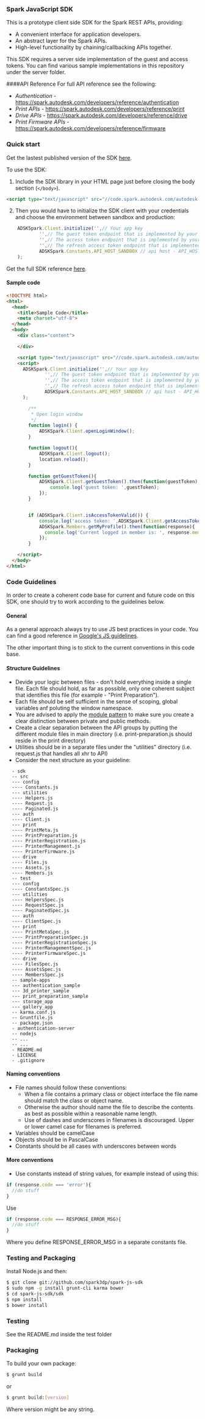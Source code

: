 ### Spark JavaScript SDK

This is a prototype client side SDK for the Spark REST APIs, providing:

* A convenient interface for application developers.
* An abstract layer for the Spark APIs.
* High-level functionality by chaining/callbacking APIs together.

This SDK requires a server side implementation of the guest and access tokens. You can find various sample implementations in this
repository under the server folder.

####API Reference
For full API reference see the following:

* <i>Authentication</i> - https://spark.autodesk.com/developers/reference/authentication
* <i>Print APIs</i> - https://spark.autodesk.com/developers/reference/print
* <i>Drive APIs</i> - https://spark.autodesk.com/developers/reference/drive
* <i>Print Firmware APIs</i> - https://spark.autodesk.com/developers/reference/firmware 


### Quick start
Get the lastest published version of the SDK [here](https://code.spark.autodesk.com/autodesk-spark-sdk-latest.min.js).

To use the SDK:<br> 
1) Include the SDK library in your HTML page just before closing the body section (`</body>`).

```HTML
<script type="text/javascript" src="//code.spark.autodesk.com/autodesk-spark-sdk-latest.min.js"></script>
```

2) Then you would have to initialize the SDK client with your credentials and choose the environment between sandbox and production:

```JavaScript
	ADSKSpark.Client.initialize('',// Your app key
			'',// The guest token endpoint that is implemented by your server (i.e. http://example.com/guest_token)
			'',// The access token endpoint that is implemented by your server (i.e. http://example.com/access_token)
			'',// The refresh access token endpoint that is implemented by your server (i.e. http://example.com/refresh_token)
			ADSKSpark.Constants.API_HOST_SANDBOX // api host - API_HOST_PRODUCTION or API_HOST_SANDBOX
	);
```

Get the full SDK reference [here](http://code.spark.autodesk.com/autodesk-spark-sdk/docs/v1/index.html).

#### Sample code

```HTML
<!DOCTYPE html>
<html>
  <head>
	<title>Sample Code</title>
	<meta charset="utf-8">
  </head>
  <body>
    <div class="content">

    </div>

    <script type="text/javascript" src="//code.spark.autodesk.com/autodesk-spark-sdk-latest.min.js"></script>
    <script>
      ADSKSpark.Client.initialize('',// Your app key
              '',// The guest token endpoint that is implemented by your server (i.e. http://example.com/guest_token)
              '',// The access token endpoint that is implemented by your server (i.e. http://example.com/access_token)
              '',// The refresh access token endpoint that is implemented by your server (i.e. http://example.com/refresh_token)
              ADSKSpark.Constants.API_HOST_SANDBOX // api host - API_HOST_PRODUCTION or API_HOST_SANDBOX
      );

      	/**
      	 * Open login window
      	 */
      	function login() {
      		ADSKSpark.Client.openLoginWindow();
      	}

      	function logout(){
      		ADSKSpark.Client.logout();
      		location.reload();
      	}

      	function getGuestToken(){
      		ADSKSpark.Client.getGuestToken().then(function(guestToken) {
      			console.log('guest token: ',guestToken);
      		});
      	}


      	if (ADSKSpark.Client.isAccessTokenValid()) {
      		console.log('access token: ',ADSKSpark.Client.getAccessToken());
            ADSKSpark.Members.getMyProfile().then(function(response){
              console.log('Current logged in member is: ', response.member);
            });
      	}

    </script>
  </body>
</html>
```

### Code Guidelines
In order to create a coherent code base for current and future code on this SDK, one should try to work according to the guidelines below.

#### General
As a general approach always try to use JS best practices in your code. You can find a good reference in [Google's JS guidelines](https://google-styleguide.googlecode.com/svn/trunk/javascriptguide.xml).

The other important thing is to stick to the current conventions in this code base. 

#### Structure Guidelines
* Devide your logic between files - don't hold everything inside a single file. Each file should hold, as far as possible, only one coherent subject that identifies this file (for example - "Print Preparation").
* Each file should be self sufficient in the sense of scoping, global variables anf poluting the window namespace. 
* You are advised to apply the [module pattern](http://addyosmani.com/resources/essentialjsdesignpatterns/book/#modulepatternjavascript) to make sure you create a clear distinction between private and public methods.
* Create a clear separation between the API groups by putting the different module files in main directory (i.e. print-preparation.js should reside in the print directory)
* Utilities should be in a separate files under the "utilities" directory (i.e. request.js that handles all xhr to API)
* Consider the next structure as your guideline:
```
  - sdk
  -- src
  --- config
  ---- Constants.js
  --- utilities
  ---- Helpers.js
  ---- Request.js
  ---- Paginated.js
  --- auth
  ---- Client.js
  --- print
  ---- PrintMeta.js
  ---- PrintPreparation.js
  ---- PrinterRegistration.js
  ---- PrinterManagement.js
  ---- PrinterFirmware.js
  --- drive
  ---- Files.js
  ---- Assets.js
  ---- Members.js
  -- test
  --- config
  ---- ConstantsSpec.js
  --- utilities
  ---- HelpersSpec.js
  ---- RequestSpec.js
  ---- PaginatedSpec.js
  --- auth
  ---- ClientSpec.js
  --- print
  ---- PrintMetaSpec.js
  ---- PrintPreparationSpec.js
  ---- PrinterRegistrationSpec.js
  ---- PrinterManagementSpec.js
  ---- PrinterFirmwareSpec.js
  --- drive
  ---- FilesSpec.js
  ---- AssetsSpec.js
  ---- MembersSpec.js
  -- sample-apps
  --- authentication_sample
  --- 3d_printer_sample
  --- print_preparation_sample
  --- storage_app
  --- gallery_app
  -- karma.conf.js
  -- Gruntfile.js
  -- package.json
  - authentication-server
  -- nodejs
  -- ...
  -- ...
  - README.md
  - LICENSE
  - .gitignore
```  

#### Naming conventions
* File names should follow these conventions:
  * When a file contains a primary class or object interface the file name should match the class or object name.
  * Otherwise the author should name the file to describe the contents as best as possible within a reasonable name length.
  * Use of dashes and underscores in filenames is discouraged. Upper or lower camel case for filenames is preferred.
* Variables should be camelCase
* Objects should be in PascalCase
* Constants should be all cases with underscores between words

#### More conventions
* Use constants instead of string values, for example instead of using this:
```JavaScript
if (response.code === 'error'){
  //do stuff
}
```
Use
```JavaScript
if (response.code === RESPONSE_ERROR_MSG){
  //do stuff
}
```
Where you define RESPONSE_ERROR_MSG in a separate constants file.

### Testing and Packaging

Install Node.js and then:

```sh
$ git clone git://github.com/spark3dp/spark-js-sdk
$ sudo npm -g install grunt-cli karma bower
$ cd spark-js-sdk/sdk
$ npm install
$ bower install
```

### Testing
See the README.md inside the test folder

### Packaging

To build your own package:

```sh
$ grunt build
```
or

```sh
$ grunt build:[version]
```
Where version might be any string.
